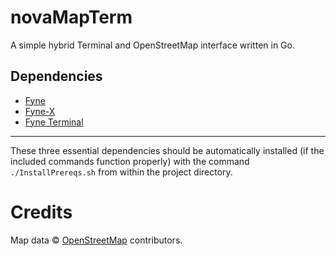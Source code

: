 # novaMapTerm
A simple hybrid Terminal and OpenStreetMap interface written in Go.
## Dependencies
+ [Fyne](https://github.com/fyne-io/fyne)
+ [Fyne-X](https://github.com/fyne-io/fyne-x)
+ [Fyne Terminal](https://github.com/fyne-io-terminal)
***
These three essential dependencies should be automatically installed (if the included commands function properly) with the command `./InstallPrereqs.sh` from within the project directory.
# Credits
Map data © [OpenStreetMap](https://www.openstreetmap.org/copyright) contributors.
